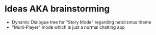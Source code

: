 # Ideas AKA brainstorming

- Dynamic Dialogue tree for "Story Mode" regarding netolismus theme
- "Multi-Player" mode which is just a normal chatting app
